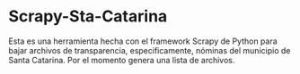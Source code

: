 Scrapy-Sta-Catarina
===================

Esta es una herramienta hecha con el framework Scrapy de Python para bajar archivos de transparencia, especificamente, nóminas del municipio de Santa Catarina.
Por el momento genera una lista de archivos.


